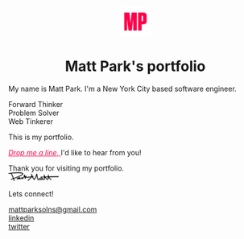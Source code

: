 <p align="center">
  <a title="Matt Park - Software Engineer" target="_blank" rel="noopener noreferrer" href="https://mattpark.now.sh">
    <img alt="Matt Park" src="./static/assets/images/mattpark-avatar.png" width="60" />
  </a>
</p>
<h1 align="center">
  Matt Park's portfolio
</h1>

My name is Matt Park. I'm a New York City based software engineer.

Forward Thinker<br />
Problem Solver<br />
Web Tinkerer<br />

This is my portfolio.

<a title="Email" target="_top" href="mailto:mattparksolns@gmail.com" style="color:#ff0049">
<em>Drop me a line,</em>
</a>
I'd like to hear from you!

Thank you for visiting my portfolio.<br />
<img alt="signature" src="./static/assets/images/signature.inline.svg" width="100" />

Lets connect!

[mattparksolns@gmail.com](mailto:mattparksolns@gmail.com) <br />
[linkedin](https://www.linkedin.com/in/mattparksolns/) <br />
[twitter](https://twitter.com/mattparksolns)
